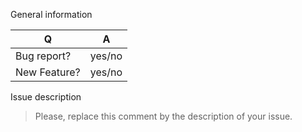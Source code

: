 General information

| Q                | A
| ---------------- | -----
| Bug report?      | yes/no
| New Feature?     | yes/no

Issue description
> Please, replace this comment by the description of your issue.
